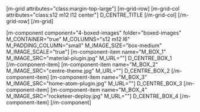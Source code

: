[m-grid attributes="class:margin-top-large"]
  [m-grid-row]
    [m-grid-col attributes="class:s12 m12 l12 center"]
      D_CENTRE_TITLE
    [/m-grid-col]
  [/m-grid-row]
[/m-grid]

[m-component component="4-boxed-images" folder="boxed-images" M_CONTAINER="true" M_COLUMNS="s12 m12 l6" M_PADDING_COLUMN="small" M_IMAGE_SIZE="box-medium" M_IMAGE_SCALE="true"]
  [m-component-item name="M_BOX_1" M_IMAGE_SRC="material-plugin.jpg" M_URL=""]
      D_CENTRE_BOX_1  
  [/m-component-item]
  [m-component-item name="M_BOX_2" M_IMAGE_SRC="centre-theme.jpg" M_URL=""]
      D_CENTRE_BOX_2
  [/m-component-item]
  [m-component-item name="M_BOX_3" M_IMAGE_SRC="home-atom-plugin.jpg" M_URL=""]
      D_CENTRE_BOX_3
  [/m-component-item]
  [m-component-item name="M_BOX_4" M_IMAGE_SRC="rocketeer-deploy.jpg" M_URL=""]
      D_CENTRE_BOX_4
  [/m-component-item]
[/m-component]
